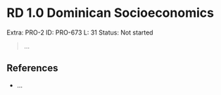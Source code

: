 # RD 1.0 Dominican Socioeconomics

Extra: PRO-2
ID: PRO-673
L: 31
Status: Not started

> …
> 

## References

- …